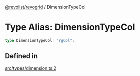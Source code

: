 [@revolist/revogrid](README.md) / DimensionTypeCol

# Type Alias: DimensionTypeCol

```ts
type DimensionTypeCol: "rgCol";
```

## Defined in

[src/types/dimension.ts:2](https://github.com/revolist/revogrid/blob/541ed3c2070ab701e47c29bb6172b17d19a08816/src/types/dimension.ts#L2)
